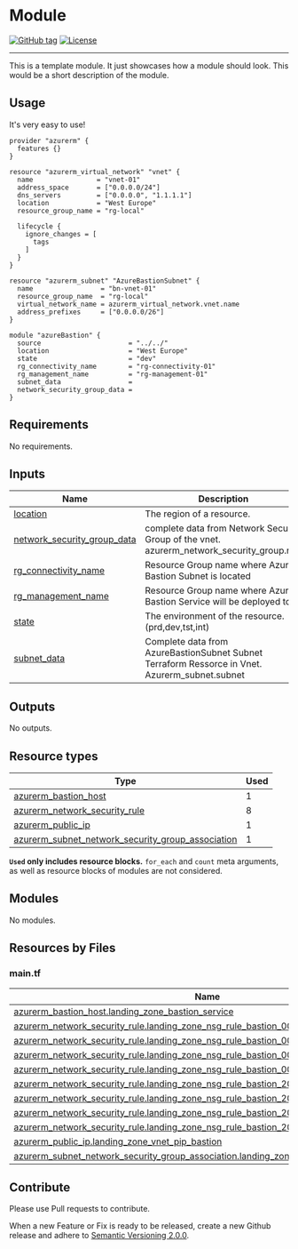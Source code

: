 # Module
[![GitHub tag](https://img.shields.io/github/tag/qbeyond/terraform-module-template.svg)](https://registry.terraform.io/modules/qbeyond/terraform-module-template/provider/latest)
[![License](https://img.shields.io/github/license/qbeyond/terraform-module-template.svg)](https://github.com/qbeyond/terraform-module-template/blob/main/LICENSE)

----

This is a template module. It just showcases how a module should look. This would be a short description of the module.

<!-- BEGIN_TF_DOCS -->
## Usage

It's very easy to use!
```hcl
provider "azurerm" {
  features {}
}

resource "azurerm_virtual_network" "vnet" {
  name                = "vnet-01"
  address_space       = ["0.0.0.0/24"]
  dns_servers         = ["0.0.0.0", "1.1.1.1"]
  location            = "West Europe"
  resource_group_name = "rg-local"

  lifecycle {
    ignore_changes = [
      tags
    ]
  }
}

resource "azurerm_subnet" "AzureBastionSubnet" {
  name                 = "bn-vnet-01"
  resource_group_name  = "rg-local"
  virtual_network_name = azurerm_virtual_network.vnet.name
  address_prefixes     = ["0.0.0.0/26"]
}

module "azureBastion" {
  source                      = "../../"
  location                    = "West Europe"
  state                       = "dev"
  rg_connectivity_name        = "rg-connectivity-01"
  rg_management_name          = "rg-management-01"
  subnet_data                 = 
  network_security_group_data = 
}
```

## Requirements

No requirements.

## Inputs

| Name | Description | Type | Default | Required |
|------|-------------|------|---------|:--------:|
| <a name="input_location"></a> [location](#input\_location) | The region of a resource. | `string` | n/a | yes |
| <a name="input_network_security_group_data"></a> [network\_security\_group\_data](#input\_network\_security\_group\_data) | complete data from Network Security Group of the vnet. azurerm\_network\_security\_group.nsg | `any` | n/a | yes |
| <a name="input_rg_connectivity_name"></a> [rg\_connectivity\_name](#input\_rg\_connectivity\_name) | Resource Group name where Azure Bastion Subnet is located | `string` | n/a | yes |
| <a name="input_rg_management_name"></a> [rg\_management\_name](#input\_rg\_management\_name) | Resource Group name where Azure Bastion Service will be deployed to | `string` | n/a | yes |
| <a name="input_state"></a> [state](#input\_state) | The environment of the resource. (prd,dev,tst,int) | `string` | n/a | yes |
| <a name="input_subnet_data"></a> [subnet\_data](#input\_subnet\_data) | Complete data from AzureBastionSubnet Subnet Terraform Ressorce in Vnet. Azurerm\_subnet.subnet | `any` | n/a | yes |
## Outputs

No outputs.

## Resource types

| Type | Used |
|------|-------|
| [azurerm_bastion_host](https://registry.terraform.io/providers/hashicorp/azurerm/latest/docs/resources/bastion_host) | 1 |
| [azurerm_network_security_rule](https://registry.terraform.io/providers/hashicorp/azurerm/latest/docs/resources/network_security_rule) | 8 |
| [azurerm_public_ip](https://registry.terraform.io/providers/hashicorp/azurerm/latest/docs/resources/public_ip) | 1 |
| [azurerm_subnet_network_security_group_association](https://registry.terraform.io/providers/hashicorp/azurerm/latest/docs/resources/subnet_network_security_group_association) | 1 |

**`Used` only includes resource blocks.** `for_each` and `count` meta arguments, as well as resource blocks of modules are not considered.

## Modules

No modules.

## Resources by Files

### main.tf

| Name | Type |
|------|------|
| [azurerm_bastion_host.landing_zone_bastion_service](https://registry.terraform.io/providers/hashicorp/azurerm/latest/docs/resources/bastion_host) | resource |
| [azurerm_network_security_rule.landing_zone_nsg_rule_bastion_0001](https://registry.terraform.io/providers/hashicorp/azurerm/latest/docs/resources/network_security_rule) | resource |
| [azurerm_network_security_rule.landing_zone_nsg_rule_bastion_0002](https://registry.terraform.io/providers/hashicorp/azurerm/latest/docs/resources/network_security_rule) | resource |
| [azurerm_network_security_rule.landing_zone_nsg_rule_bastion_0003](https://registry.terraform.io/providers/hashicorp/azurerm/latest/docs/resources/network_security_rule) | resource |
| [azurerm_network_security_rule.landing_zone_nsg_rule_bastion_0004](https://registry.terraform.io/providers/hashicorp/azurerm/latest/docs/resources/network_security_rule) | resource |
| [azurerm_network_security_rule.landing_zone_nsg_rule_bastion_2000](https://registry.terraform.io/providers/hashicorp/azurerm/latest/docs/resources/network_security_rule) | resource |
| [azurerm_network_security_rule.landing_zone_nsg_rule_bastion_2001](https://registry.terraform.io/providers/hashicorp/azurerm/latest/docs/resources/network_security_rule) | resource |
| [azurerm_network_security_rule.landing_zone_nsg_rule_bastion_2002](https://registry.terraform.io/providers/hashicorp/azurerm/latest/docs/resources/network_security_rule) | resource |
| [azurerm_network_security_rule.landing_zone_nsg_rule_bastion_2003](https://registry.terraform.io/providers/hashicorp/azurerm/latest/docs/resources/network_security_rule) | resource |
| [azurerm_public_ip.landing_zone_vnet_pip_bastion](https://registry.terraform.io/providers/hashicorp/azurerm/latest/docs/resources/public_ip) | resource |
| [azurerm_subnet_network_security_group_association.landing_zone_nsg_association_bastion](https://registry.terraform.io/providers/hashicorp/azurerm/latest/docs/resources/subnet_network_security_group_association) | resource |
<!-- END_TF_DOCS -->

## Contribute

Please use Pull requests to contribute.

When a new Feature or Fix is ready to be released, create a new Github release and adhere to [Semantic Versioning 2.0.0](https://semver.org/lang/de/spec/v2.0.0.html).